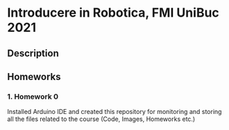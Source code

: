 # Introducere in Robotica, FMI UniBuc 2021

## Description

## Homeworks

### 1. Homework 0
  Installed Arduino IDE and created this repository for monitoring and storing all the files related to the course (Code, Images, Homeworks etc.)
